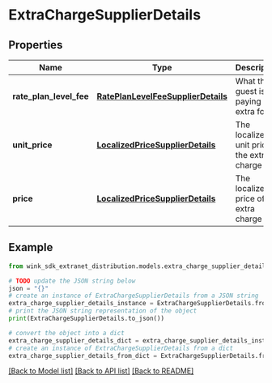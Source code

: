# ExtraChargeSupplierDetails


## Properties

Name | Type | Description | Notes
------------ | ------------- | ------------- | -------------
**rate_plan_level_fee** | [**RatePlanLevelFeeSupplierDetails**](RatePlanLevelFeeSupplierDetails.md) | What the guest is paying extra for | [optional] 
**unit_price** | [**LocalizedPriceSupplierDetails**](LocalizedPriceSupplierDetails.md) | The localized unit price of the extra charge | [optional] 
**price** | [**LocalizedPriceSupplierDetails**](LocalizedPriceSupplierDetails.md) | The localized price of the extra charge | [optional] 

## Example

```python
from wink_sdk_extranet_distribution.models.extra_charge_supplier_details import ExtraChargeSupplierDetails

# TODO update the JSON string below
json = "{}"
# create an instance of ExtraChargeSupplierDetails from a JSON string
extra_charge_supplier_details_instance = ExtraChargeSupplierDetails.from_json(json)
# print the JSON string representation of the object
print(ExtraChargeSupplierDetails.to_json())

# convert the object into a dict
extra_charge_supplier_details_dict = extra_charge_supplier_details_instance.to_dict()
# create an instance of ExtraChargeSupplierDetails from a dict
extra_charge_supplier_details_from_dict = ExtraChargeSupplierDetails.from_dict(extra_charge_supplier_details_dict)
```
[[Back to Model list]](../README.md#documentation-for-models) [[Back to API list]](../README.md#documentation-for-api-endpoints) [[Back to README]](../README.md)


